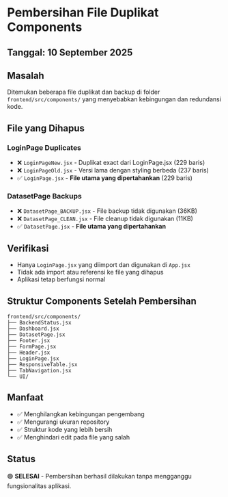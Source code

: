# Pembersihan File Duplikat Components

## Tanggal: 10 September 2025

## Masalah
Ditemukan beberapa file duplikat dan backup di folder `frontend/src/components/` yang menyebabkan kebingungan dan redundansi kode.

## File yang Dihapus

### LoginPage Duplicates
- ❌ `LoginPageNew.jsx` - Duplikat exact dari LoginPage.jsx (229 baris)
- ❌ `LoginPageOld.jsx` - Versi lama dengan styling berbeda (237 baris)
- ✅ `LoginPage.jsx` - **File utama yang dipertahankan** (229 baris)

### DatasetPage Backups
- ❌ `DatasetPage_BACKUP.jsx` - File backup tidak digunakan (36KB)
- ❌ `DatasetPage_CLEAN.jsx` - File cleanup tidak digunakan (11KB)
- ✅ `DatasetPage.jsx` - **File utama yang dipertahankan**

## Verifikasi
- Hanya `LoginPage.jsx` yang diimport dan digunakan di `App.jsx`
- Tidak ada import atau referensi ke file yang dihapus
- Aplikasi tetap berfungsi normal

## Struktur Components Setelah Pembersihan
```
frontend/src/components/
├── BackendStatus.jsx
├── Dashboard.jsx
├── DatasetPage.jsx
├── Footer.jsx
├── FormPage.jsx
├── Header.jsx
├── LoginPage.jsx
├── ResponsiveTable.jsx
├── TabNavigation.jsx
└── UI/
```

## Manfaat
- ✅ Menghilangkan kebingungan pengembang
- ✅ Mengurangi ukuran repository
- ✅ Struktur kode yang lebih bersih
- ✅ Menghindari edit pada file yang salah

## Status
🟢 **SELESAI** - Pembersihan berhasil dilakukan tanpa mengganggu fungsionalitas aplikasi.
